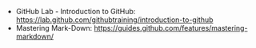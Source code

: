 * GitHub Lab - Introduction to GitHub: https://lab.github.com/githubtraining/introduction-to-github 
* Mastering Mark-Down: https://guides.github.com/features/mastering-markdown/ 
